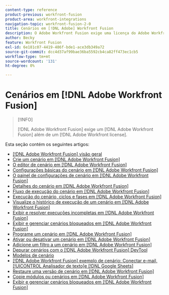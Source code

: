 ```yaml
---
content-type: reference
product-previous: workfront-fusion
product-area: workfront-integrations
navigation-topic: workfront-fusion-2-0
title: Cenários em [!DNL Adobe] Workfront Fusion
description: O Adobe Workfront Fusion exige uma licença do Adobe Workfront Fusion além de uma licença da Adobe Workfront.
author: Becky
feature: Workfront Fusion
exl-id: 6e181c07-4419-486f-bde1-ace3db349a72
source-git-commit: dcc4d37af99bae36ba5592cb4ca82ff473ec1cb5
workflow-type: tm+mt
source-wordcount: '131'
ht-degree: 0%

---
```


# Cenários em [!DNL Adobe Workfront Fusion]

>[!INFO]
>
>[!DNL Adobe Workfront Fusion] exige um [!DNL Adobe Workfront Fusion] além de um [!DNL Adobe Workfront license].

Esta seção contém os seguintes artigos:

* [[!DNL Adobe Workfront Fusion] visão geral](../../workfront-fusion/scenarios/scenario-overview.md)
* [Crie um cenário em [!DNL Adobe Workfront Fusion]](../../workfront-fusion/scenarios/create-a-scenario.md)
* [O editor de cenário em [!DNL Adobe Workfront Fusion]](../../workfront-fusion/scenarios/scenario-editor.md)
* [Configurações básicas do cenário em [!DNL Adobe Workfront Fusion]](../../workfront-fusion/scenarios/basic-scenario-settings.md)
* [O painel de configurações de cenário em [!DNL Adobe Workfront Fusion]](../../workfront-fusion/scenarios/scenario-settings-panel.md)
* [Detalhes do cenário em [!DNL Adobe Workfront Fusion]](../../workfront-fusion/scenarios/scenario-detail.md)
* [Fluxo de execução do cenário em [!DNL Adobe Workfront Fusion]](../../workfront-fusion/scenarios/scenario-execution-flow.md)
* [Execução do cenário, ciclos e fases em [!DNL Adobe Workfront Fusion]](../../workfront-fusion/scenarios/scenario-execution-cycles-phases.md)
* [Visualize o histórico de execução de um cenário em [!DNL Adobe Workfront Fusion]](../../workfront-fusion/scenarios/view-scenario-execution-history.md)
* [Exibir e resolver execuções incompletas em [!DNL Adobe Workfront Fusion]](../../workfront-fusion/scenarios/view-and-resolve-incomplete-executions.md)
* [Exibir e gerenciar cenários bloqueados em [!DNL Adobe Workfront Fusion]](../../workfront-fusion/scenarios/view-and-manage-locked-scenarios.md)
* [Programe um cenário em [!DNL Adobe Workfront Fusion]](../../workfront-fusion/scenarios/schedule-a-scenario.md)
* [Ativar ou desativar um cenário em [!DNL Adobe Workfront Fusion]](../../workfront-fusion/scenarios/activate-or-inactivate-scenario.md)
* [Adicione um filtro a um cenário em [!DNL Adobe Workfront Fusion]](../../workfront-fusion/scenarios/add-a-filter-to-a-scenario.md)
* [Depurar cenários com o [!DNL Adobe Workfront Fusion] DevTool](../../workfront-fusion/scenarios/debug-scenarios-with-dev-tool.md)
* [Modelos de cenário](../../workfront-fusion/scenarios/templates/fusion-templates.md)
* [[!DNL Adobe Workfront Fusion] exemplo de cenário: Conectar e-mail, [!UICONTROL Analisador de texto]e [!DNL Google Sheets]](../../workfront-fusion/scenarios/example-connect-email-text-parser-gsheets.md)
* [Restaure uma versão de cenário em [!DNL Adobe Workfront Fusion]](../../workfront-fusion/scenarios/restore-a-scenario-version.md)
* [Copie módulos ou cenários em [!DNL Adobe Workfront Fusion]](../../workfront-fusion/scenarios/copy-modules-or-scenarios.md)
* [Exibir e gerenciar cenários bloqueados em [!DNL Adobe Workfront Fusion]](../../workfront-fusion/scenarios/view-and-manage-locked-scenarios.md)
